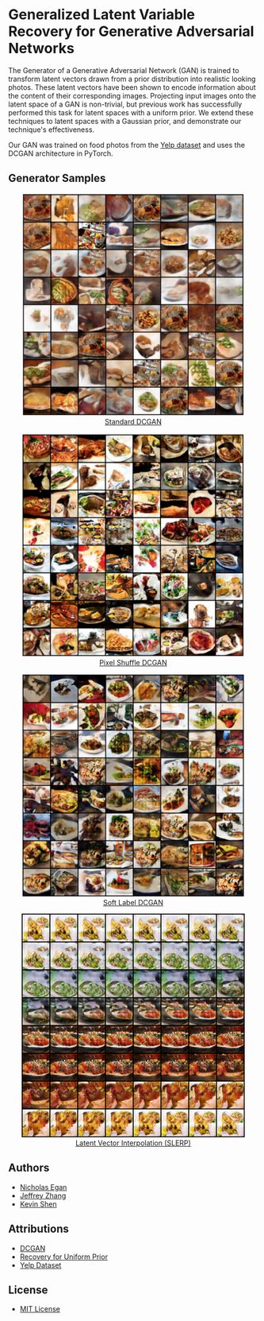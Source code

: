 # Generalized Latent Variable Recovery for Generative Adversarial Networks
The Generator of a Generative Adversarial Network (GAN) is trained to transform latent vectors drawn from a prior distribution into realistic looking photos.  These latent vectors have been shown to encode information about the content of their corresponding images.  Projecting input images onto the latent space of a GAN is non-trivial,  but  previous  work  has  successfully  performed  this  task  for  latent  spaces  with  a  uniform prior.  We extend these techniques to latent spaces  with a  Gaussian  prior,  and  demonstrate our technique's effectiveness.  

Our GAN was trained on food photos from the [Yelp dataset](https://www.yelp.com/dataset) and uses the DCGAN architecture in PyTorch.

## Generator Samples

<p align="center">
  <a href="samples/gan-long.png">
    <img src="samples/gan-long.png" width="450" /><br />
    Standard DCGAN
  </a>
</p>

<p align="center">
  <a href="samples/gan-ps.png">
    <img src="samples/gan-ps.png" width="450" /><br />
    Pixel Shuffle DCGAN
  </a>
</p>

<p align="center">
  <a href="samples/gan-soft.png">
    <img src="samples/gan-soft.png" width="450" /><br />
    Soft Label DCGAN
  </a>
</p>

<p align="center">
  <a href="samples/latent-walk.png">
    <img src="samples/latent-walk.png" width="450" /><br />
    Latent Vector Interpolation (SLERP)
  </a>
</p>

## Authors
- [Nicholas Egan](http://nicholasegan.me)
- [Jeffrey Zhang](https://github.com/jzhang12)
- [Kevin Shen](https://github.com/kevinshen11)

## Attributions
- [DCGAN](https://github.com/pytorch/examples/tree/master/dcgan)
- [Recovery for Uniform Prior](https://github.com/yxlao/pytorch-reverse-gan)
- [Yelp Dataset](https://www.yelp.com/dataset)


## License
- [MIT License](LICENSE)
